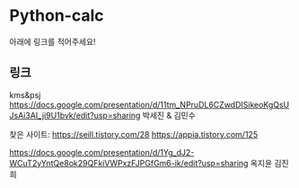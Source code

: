 # Python-calc
아래에 링크를 적어주세요!

## 링크
kms&psj https://docs.google.com/presentation/d/11tm_NPruDL6CZwdDISikeoKgQsUJsAi3AI_ji9U1bvk/edit?usp=sharing
박세진 & 김민수

찾은 사이트: https://seill.tistory.com/28
            https://appia.tistory.com/125

https://docs.google.com/presentation/d/1Yg_dJ2-WCuT2yYntQe8ok29QFkiVWPxzFJPGfGm6-ik/edit?usp=sharing
옥지윤 김진희
